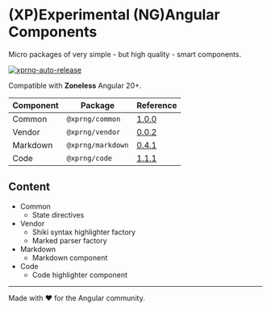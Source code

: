 # (XP)Experimental (NG)Angular Components

Micro packages of very simple - but high quality - smart components.

[![xprng-auto-release](https://github.com/ziv/xprng/actions/workflows/ci.yml/badge.svg)](https://github.com/ziv/xprng/actions/workflows/ci.yml)

Compatible with **Zoneless** Angular 20+.

| Component | Package           | Reference                         |
|-----------|-------------------|-----------------------------------|
| Common    | `@xprng/common`   | [1.0.0](xprng/common/README.md)   |
| Vendor    | `@xprng/vendor`   | [0.0.2](xprng/vendor/README.md)   |
| Markdown  | `@xprng/markdown` | [0.4.1](xprng/markdown/README.md) |
| Code      | `@xprng/code`     | [1.1.1](xprng/code/README.md)     |

## Content

* Common
  * State directives
* Vendor
  * Shiki syntax highlighter factory
  * Marked parser factory
* Markdown
  * Markdown component
* Code
  * Code highlighter component

---

Made with ❤️ for the Angular community.
